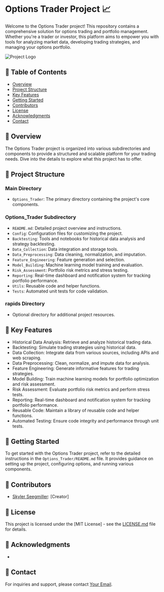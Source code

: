 # Options Trader Project 📈

Welcome to the Options Trader project! This repository contains a comprehensive solution for options trading and portfolio management. Whether you're a trader or investor, this platform aims to empower you with tools for analyzing market data, developing trading strategies, and managing your options portfolio.

![Project Logo](options_trader.png) 

## 📄 Table of Contents

- [Overview](#overview)
- [Project Structure](#project-structure)
- [Key Features](#key-features)
- [Getting Started](#getting-started)
- [Contributors](#contributors)
- [License](#license)
- [Acknowledgments](#acknowledgments)
- [Contact](#contact)

## 🌟 Overview

The Options Trader project is organized into various subdirectories and components to provide a structured and scalable platform for your trading needs. Dive into the details to explore what this project has to offer.

## 📂 Project Structure

### Main Directory

- `Options_Trader`: The primary directory containing the project's core components.

### Options_Trader Subdirectory

- `README.md`: Detailed project overview and instructions.
- `Config`: Configuration files for customizing the project.
- `Backtesting`: Tools and notebooks for historical data analysis and strategy backtesting.
- `Data_Collection`: Data integration and storage tools.
- `Data_Preprocessing`: Data cleaning, normalization, and imputation.
- `Feature_Engineering`: Feature generation and selection.
- `Model_Building`: Machine learning model training and evaluation.
- `Risk_Assessment`: Portfolio risk metrics and stress testing.
- `Reporting`: Real-time dashboard and notification system for tracking portfolio performance.
- `Utils`: Reusable code and helper functions.
- `Tests`: Automated unit tests for code validation.

### rapids Directory

- Optional directory for additional project resources.

## 🚀 Key Features

- Historical Data Analysis: Retrieve and analyze historical trading data.
- Backtesting: Simulate trading strategies using historical data.
- Data Collection: Integrate data from various sources, including APIs and web scraping.
- Data Preprocessing: Clean, normalize, and impute data for analysis.
- Feature Engineering: Generate informative features for trading strategies.
- Model Building: Train machine learning models for portfolio optimization and risk assessment.
- Risk Assessment: Evaluate portfolio risk metrics and perform stress tests.
- Reporting: Real-time dashboard and notification system for tracking portfolio performance.
- Reusable Code: Maintain a library of reusable code and helper functions.
- Automated Testing: Ensure code integrity and performance through unit tests.

## 🚀 Getting Started

To get started with the Options Trader project, refer to the detailed instructions in the `Options_Trader/README.md` file. It provides guidance on setting up the project, configuring options, and running various components.

## 👥 Contributors

- [Skyler Seegmiller](https://github.com/suntzu22): [Creator]

## 📝 License

This project is licensed under the [MIT License] - see the [LICENSE.md](LICENSE.md) file for details.

## 🙏 Acknowledgments

-

## 📧 Contact

For inquiries and support, please contact [Your Email](mailto:skyler@walnutai.dev).
